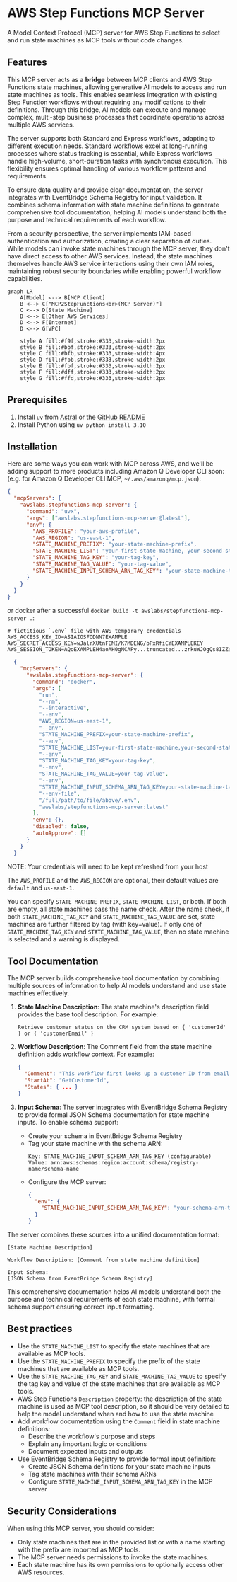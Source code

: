 # AWS Step Functions MCP Server

A Model Context Protocol (MCP) server for AWS Step Functions to select and run state machines as MCP tools without code changes.

## Features

This MCP server acts as a **bridge** between MCP clients and AWS Step Functions state machines, allowing generative AI models to access and run state machines as tools. This enables seamless integration with existing Step Function workflows without requiring any modifications to their definitions. Through this bridge, AI models can execute and manage complex, multi-step business processes that coordinate operations across multiple AWS services.

The server supports both Standard and Express workflows, adapting to different execution needs. Standard workflows excel at long-running processes where status tracking is essential, while Express workflows handle high-volume, short-duration tasks with synchronous execution. This flexibility ensures optimal handling of various workflow patterns and requirements.

To ensure data quality and provide clear documentation, the server integrates with EventBridge Schema Registry for input validation. It combines schema information with state machine definitions to generate comprehensive tool documentation, helping AI models understand both the purpose and technical requirements of each workflow.

From a security perspective, the server implements IAM-based authentication and authorization, creating a clear separation of duties. While models can invoke state machines through the MCP server, they don't have direct access to other AWS services. Instead, the state machines themselves handle AWS service interactions using their own IAM roles, maintaining robust security boundaries while enabling powerful workflow capabilities.

```mermaid
graph LR
    A[Model] <--> B[MCP Client]
    B <--> C["MCP2StepFunctions<br>(MCP Server)"]
    C <--> D[State Machine]
    D <--> E[Other AWS Services]
    D <--> F[Internet]
    D <--> G[VPC]

    style A fill:#f9f,stroke:#333,stroke-width:2px
    style B fill:#bbf,stroke:#333,stroke-width:2px
    style C fill:#bfb,stroke:#333,stroke-width:4px
    style D fill:#fbb,stroke:#333,stroke-width:2px
    style E fill:#fbf,stroke:#333,stroke-width:2px
    style F fill:#dff,stroke:#333,stroke-width:2px
    style G fill:#ffd,stroke:#333,stroke-width:2px
```

## Prerequisites

1. Install `uv` from [Astral](https://docs.astral.sh/uv/getting-started/installation/) or the [GitHub README](https://github.com/astral-sh/uv#installation)
2. Install Python using `uv python install 3.10`

## Installation

Here are some ways you can work with MCP across AWS, and we'll be adding support to more products including Amazon Q Developer CLI soon: (e.g. for Amazon Q Developer CLI MCP, `~/.aws/amazonq/mcp.json`):

```json
{
  "mcpServers": {
    "awslabs.stepfunctions-mcp-server": {
      "command": "uvx",
      "args": ["awslabs.stepfunctions-mcp-server@latest"],
      "env": {
        "AWS_PROFILE": "your-aws-profile",
        "AWS_REGION": "us-east-1",
        "STATE_MACHINE_PREFIX": "your-state-machine-prefix",
        "STATE_MACHINE_LIST": "your-first-state-machine, your-second-state-machine",
        "STATE_MACHINE_TAG_KEY": "your-tag-key",
        "STATE_MACHINE_TAG_VALUE": "your-tag-value",
        "STATE_MACHINE_INPUT_SCHEMA_ARN_TAG_KEY": "your-state-machine-tag-for-input-schema"
      }
    }
  }
}
```

or docker after a successful `docker build -t awslabs/stepfunctions-mcp-server .`:

```file
# fictitious `.env` file with AWS temporary credentials
AWS_ACCESS_KEY_ID=ASIAIOSFODNN7EXAMPLE
AWS_SECRET_ACCESS_KEY=wJalrXUtnFEMI/K7MDENG/bPxRfiCYEXAMPLEKEY
AWS_SESSION_TOKEN=AQoEXAMPLEH4aoAH0gNCAPy...truncated...zrkuWJOgQs8IZZaIv2BXIa2R4Olgk
```

```json
  {
    "mcpServers": {
      "awslabs.stepfunctions-mcp-server": {
        "command": "docker",
        "args": [
          "run",
          "--rm",
          "--interactive",
          "--env",
          "AWS_REGION=us-east-1",
          "--env",
          "STATE_MACHINE_PREFIX=your-state-machine-prefix",
          "--env",
          "STATE_MACHINE_LIST=your-first-state-machine,your-second-state-machine",
          "--env",
          "STATE_MACHINE_TAG_KEY=your-tag-key",
          "--env",
          "STATE_MACHINE_TAG_VALUE=your-tag-value",
          "--env",
          "STATE_MACHINE_INPUT_SCHEMA_ARN_TAG_KEY=your-state-machine-tag-for-input-schema",
          "--env-file",
          "/full/path/to/file/above/.env",
          "awslabs/stepfunctions-mcp-server:latest"
        ],
        "env": {},
        "disabled": false,
        "autoApprove": []
      }
    }
  }
```

NOTE: Your credentials will need to be kept refreshed from your host

The `AWS_PROFILE` and the `AWS_REGION` are optional, their default values are `default` and `us-east-1`.

You can specify `STATE_MACHINE_PREFIX`, `STATE_MACHINE_LIST`, or both. If both are empty, all state machines pass the name check.
After the name check, if both `STATE_MACHINE_TAG_KEY` and `STATE_MACHINE_TAG_VALUE` are set, state machines are further filtered by tag (with key=value).
If only one of `STATE_MACHINE_TAG_KEY` and `STATE_MACHINE_TAG_VALUE`, then no state machine is selected and a warning is displayed.

## Tool Documentation

The MCP server builds comprehensive tool documentation by combining multiple sources of information to help AI models understand and use state machines effectively.

1. **State Machine Description**: The state machine's description field provides the base tool description. For example:
   ```plaintext
   Retrieve customer status on the CRM system based on { 'customerId' } or { 'customerEmail' }
   ```

2. **Workflow Description**: The Comment field from the state machine definition adds workflow context. For example:
   ```json
   {
     "Comment": "This workflow first looks up a customer ID from email, then retrieves their info",
     "StartAt": "GetCustomerId",
     "States": { ... }
   }
   ```

3. **Input Schema**: The server integrates with EventBridge Schema Registry to provide formal JSON Schema documentation for state machine inputs. To enable schema support:
   - Create your schema in EventBridge Schema Registry
   - Tag your state machine with the schema ARN:
     ```plaintext
     Key: STATE_MACHINE_INPUT_SCHEMA_ARN_TAG_KEY (configurable)
     Value: arn:aws:schemas:region:account:schema/registry-name/schema-name
     ```
   - Configure the MCP server:
     ```json
     {
       "env": {
         "STATE_MACHINE_INPUT_SCHEMA_ARN_TAG_KEY": "your-schema-arn-tag-key"
       }
     }
     ```

The server combines these sources into a unified documentation format:
```plaintext
[State Machine Description]

Workflow Description: [Comment from state machine definition]

Input Schema:
[JSON Schema from EventBridge Schema Registry]
```

This comprehensive documentation helps AI models understand both the purpose and technical requirements of each state machine, with formal schema support ensuring correct input formatting.

## Best practices

- Use the `STATE_MACHINE_LIST` to specify the state machines that are available as MCP tools.
- Use the `STATE_MACHINE_PREFIX` to specify the prefix of the state machines that are available as MCP tools.
- Use the `STATE_MACHINE_TAG_KEY` and `STATE_MACHINE_TAG_VALUE` to specify the tag key and value of the state machines that are available as MCP tools.
- AWS Step Functions `Description` property: the description of the state machine is used as MCP tool description, so it should be very detailed to help the model understand when and how to use the state machine
- Add workflow documentation using the `Comment` field in state machine definitions:
  - Describe the workflow's purpose and steps
  - Explain any important logic or conditions
  - Document expected inputs and outputs
- Use EventBridge Schema Registry to provide formal input definition:
  - Create JSON Schema definitions for your state machine inputs
  - Tag state machines with their schema ARNs
  - Configure `STATE_MACHINE_INPUT_SCHEMA_ARN_TAG_KEY` in the MCP server

## Security Considerations

When using this MCP server, you should consider:

- Only state machines that are in the provided list or with a name starting with the prefix are imported as MCP tools.
- The MCP server needs permissions to invoke the state machines.
- Each state machine has its own permissions to optionally access other AWS resources.
